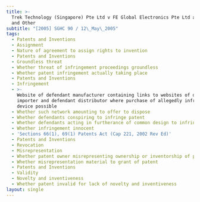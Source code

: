 ```yaml
---
title: >-
  Trek Technology (Singapore) Pte Ltd v FE Global Electronics Pte Ltd and Others
  and Other
subtitle: "[2005] SGHC 90 / 12\_May\_2005"
tags:
  - Patents and Inventions
  - Assignment
  - Nature of agreement to assign rights to invention
  - Patents and Inventions
  - Groundless threat
  - Whether threat of infringement proceedings groundless
  - Whether patent infringement actually taking place
  - Patents and Inventions
  - Infringement
  - >-
    Website of defendant manufacturer containing links to websites of defendant
    importer and defendant distributor where purchase of allegedly infringing
    device possible
  - Whether such network amounting to offer to dispose
  - Whether defendants conspiring to infringe patent
  - Whether defendants acting in furtherance of common design to infringe patent
  - Whether infringement innocent
  - 'Sections 66(1), 69(1) Patents Act (Cap 221, 2002 Rev Ed)'
  - Patents and Inventions
  - Revocation
  - Misrepresentation
  - Whether patent owner misrepresenting ownership or inventorship of patent
  - Whether misrepresentation material to grant of patent
  - Patents and Inventions
  - Validity
  - Novelty and inventiveness
  - Whether patent invalid for lack of novelty and inventiveness
layout: single
---
```


